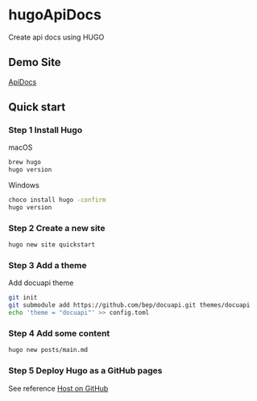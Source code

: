 # hugoApiDocs

Create api docs using HUGO

## Demo Site

[ApiDocs](https://reddtsai.github.io/hugoApiDocs/)

## Quick start

### Step 1 Install Hugo

macOS

```bash
brew hugo
hugo version
```

Windows

```bash
choco install hugo -confirm
hugo version
```

### Step 2 Create a new site

```bash
hugo new site quickstart
```

### Step 3 Add a theme

Add docuapi theme

```bash
git init
git submodule add https://github.com/bep/docuapi.git themes/docuapi
echo 'theme = "docuapi"' >> config.toml
```

### Step 4 Add some content

```bash
hugo new posts/main.md
```

### Step 5 Deploy Hugo as a GitHub pages

See reference
[Host on GitHub](https://gohugo.io/hosting-and-deployment/hosting-on-github/)
